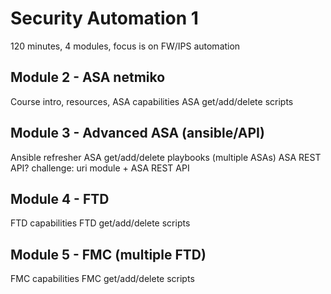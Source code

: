 # Security Automation 1
120 minutes, 4 modules, focus is on FW/IPS automation

## Module 2 - ASA netmiko
Course intro, resources, ASA capabilities
ASA get/add/delete scripts

## Module 3 - Advanced ASA (ansible/API)
Ansible refresher
ASA get/add/delete playbooks (multiple ASAs)
ASA REST API?
challenge: uri module + ASA REST API

## Module 4 - FTD
FTD capabilities
FTD get/add/delete scripts

## Module 5 - FMC (multiple FTD)
FMC capabilities
FMC get/add/delete scripts

